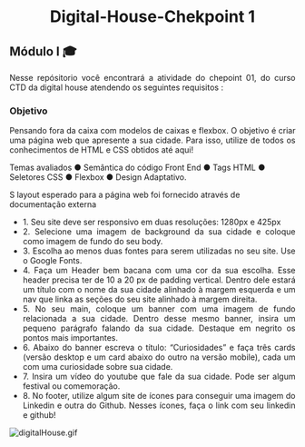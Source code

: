 
<h1 align="center">Digital-House-Chekpoint 1</h1>



  <h2 align="justify"> Módulo I 🎓 </h2> 
<p align="justify"> Nesse repósitorio você encontrará a atividade do chepoint 01, do curso CTD da digital house atendendo os seguintes requisitos : </p>
 


  <h3 align="justify">Objetivo</h3>
<p align="justify">Pensando fora da caixa com modelos de caixas e flexbox.
O objetivo é criar uma página web que apresente a sua cidade. Para isso, utilize de todos
os conhecimentos de HTML e CSS obtidos até aqui!</p>
Temas avaliados
● Semântica do código Front End
● Tags HTML
● Seletores CSS
● Flexbox
● Design Adaptativo.


S layout esperado para a  página web foi fornecido através de documentação externa 


 <ul align="justify">
<li>1. Seu site deve ser responsivo em duas resoluções: 1280px e 425px</li>
<li>2. Selecione uma imagem de background da sua cidade e coloque como imagem
de fundo do seu body.</li>
<li>3. Escolha ao menos duas fontes para serem utilizadas no seu site. Use o Google
Fonts.</li>
<li>4. Faça um Header bem bacana com uma cor da sua escolha. Esse header precisa
ter de 10 a 20 px de padding vertical. Dentro dele estará um título com o nome
da sua cidade alinhado à margem esquerda e um nav que linka as seções do
seu site alinhado à margem direita.</li>
<li>5. No seu main, coloque um banner com uma imagem de fundo relacionada a sua
cidade. Dentro desse mesmo banner, insira um pequeno parágrafo falando da
sua cidade. Destaque em negrito os pontos mais importantes.</li>
<li>6. Abaixo do banner escreva o título: “Curiosidades” e faça três cards (versão
desktop e um card abaixo do outro na versão mobile), cada um com uma
curiosidade sobre sua cidade.</li>
<li>7. Insira um vídeo do youtube que fale da sua cidade. Pode ser algum festival ou
comemoração. </li></li>
<li>8. No footer, utilize algum site de ícones para conseguir uma imagem do Linkedin
e outra do Github. Nesses ícones, faça o link com seu linkedin e github! </li>
</ul>
<img src="https://media3.giphy.com/media/rxCetmGLLM9scLofmG/giphy.gif?cid=790b7611ef48f44335cfb9d84c712163b43c61c30a109f9e&rid=giphy.gif&ct=s" alt="digitalHouse.gif"  align="center"/>
